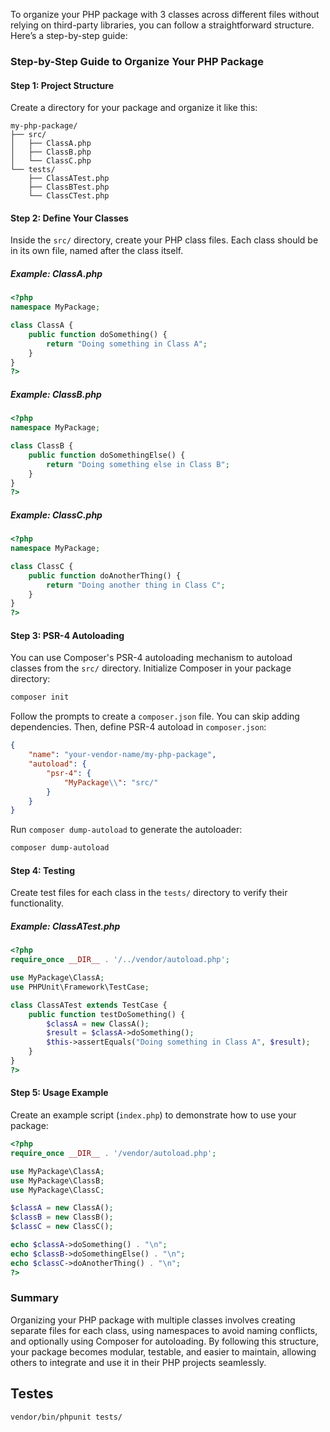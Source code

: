To organize your PHP package with 3 classes across different files without relying on third-party libraries, you can follow a straightforward structure. Here’s a step-by-step guide:

### Step-by-Step Guide to Organize Your PHP Package

#### Step 1: Project Structure

Create a directory for your package and organize it like this:

```
my-php-package/
├── src/
│   ├── ClassA.php
│   ├── ClassB.php
│   └── ClassC.php
└── tests/
    ├── ClassATest.php
    ├── ClassBTest.php
    └── ClassCTest.php
```

#### Step 2: Define Your Classes

Inside the `src/` directory, create your PHP class files. Each class should be in its own file, named after the class itself.

##### Example: ClassA.php

```php
<?php
namespace MyPackage;

class ClassA {
    public function doSomething() {
        return "Doing something in Class A";
    }
}
?>
```

##### Example: ClassB.php

```php
<?php
namespace MyPackage;

class ClassB {
    public function doSomethingElse() {
        return "Doing something else in Class B";
    }
}
?>
```

##### Example: ClassC.php

```php
<?php
namespace MyPackage;

class ClassC {
    public function doAnotherThing() {
        return "Doing another thing in Class C";
    }
}
?>
```

#### Step 3: PSR-4 Autoloading

You can use Composer's PSR-4 autoloading mechanism to autoload classes from the `src/` directory. Initialize Composer in your package directory:

```bash
composer init
```

Follow the prompts to create a `composer.json` file. You can skip adding dependencies. Then, define PSR-4 autoload in `composer.json`:

```json
{
    "name": "your-vendor-name/my-php-package",
    "autoload": {
        "psr-4": {
            "MyPackage\\": "src/"
        }
    }
}
```

Run `composer dump-autoload` to generate the autoloader:

```bash
composer dump-autoload
```

#### Step 4: Testing

Create test files for each class in the `tests/` directory to verify their functionality.

##### Example: ClassATest.php

```php
<?php
require_once __DIR__ . '/../vendor/autoload.php';

use MyPackage\ClassA;
use PHPUnit\Framework\TestCase;

class ClassATest extends TestCase {
    public function testDoSomething() {
        $classA = new ClassA();
        $result = $classA->doSomething();
        $this->assertEquals("Doing something in Class A", $result);
    }
}
?>
```

#### Step 5: Usage Example

Create an example script (`index.php`) to demonstrate how to use your package:

```php
<?php
require_once __DIR__ . '/vendor/autoload.php';

use MyPackage\ClassA;
use MyPackage\ClassB;
use MyPackage\ClassC;

$classA = new ClassA();
$classB = new ClassB();
$classC = new ClassC();

echo $classA->doSomething() . "\n";
echo $classB->doSomethingElse() . "\n";
echo $classC->doAnotherThing() . "\n";
?>
```

### Summary

Organizing your PHP package with multiple classes involves creating separate files for each class, using namespaces to avoid naming conflicts, and optionally using Composer for autoloading. By following this structure, your package becomes modular, testable, and easier to maintain, allowing others to integrate and use it in their PHP projects seamlessly.



## Testes

```bash
vendor/bin/phpunit tests/
```